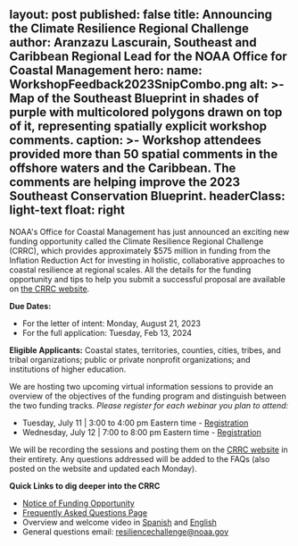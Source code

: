 layout: post
published: false
title: Announcing the Climate Resilience Regional Challenge
author: Aranzazu Lascurain, Southeast and Caribbean Regional Lead for the NOAA Office for Coastal Management
hero:
  name: WorkshopFeedback2023SnipCombo.png
  alt: >-
    Map of the Southeast Blueprint in shades of purple with multicolored polygons drawn on top of it, representing spatially explicit workshop comments.
  caption: >-
    Workshop attendees provided more than 50 spatial comments in the offshore waters and the Caribbean. The comments are helping improve the 2023 Southeast Conservation Blueprint.
  headerClass: light-text
  float: right
---
NOAA's Office for Coastal Management has just announced an exciting new funding opportunity called the Climate Resilience Regional Challenge (CRRC), which provides approximately $575 million in funding from the Inflation Reduction Act for investing in holistic, collaborative approaches to coastal resilience at regional scales. All the details for the funding opportunity and tips to help you submit a successful proposal are available on [the CRRC website](https://coast.noaa.gov/funding/ira/resilience-challenge/).

**Due Dates:** 
- For the letter of intent: Monday, August 21, 2023
- For the full application: Tuesday, Feb 13, 2024

**Eligible Applicants:** Coastal states, territories, counties, cities, tribes, and tribal organizations; public or private nonprofit organizations; and institutions of higher education.<!--more-->

We are hosting two upcoming virtual information sessions to provide an overview of the objectives of the funding program and distinguish between the two funding tracks. _Please register for each webinar you plan to attend:_
- Tuesday, July 11 | 3:00 to 4:00 pm Eastern time - [Registration](https://docs.google.com/forms/d/e/1FAIpQLSdkuZa-eNbeZ5ruwBg1UirNvwUhI830ZepgNfysBLvSl96Krw/viewform?pli=1)
- Wednesday, July 12 | 7:00 to 8:00 pm Eastern time - [Registration](https://docs.google.com/forms/d/e/1FAIpQLSewGYQgyxuUWDuZBaSUa7G6jJmootELtV0LDYa9vuBeOux1aQ/viewform)

We will be recording the sessions and posting them on the [CRRC website](https://coast.noaa.gov/funding/ira/resilience-challenge/) in their entirety. Any questions addressed will be added to the FAQs (also posted on the website and updated each Monday). 

**Quick Links to dig deeper into the CRRC**  
- [Notice of Funding Opportunity](https://www.grants.gov/web/grants/view-opportunity.html?oppId=348810)
- [Frequently Asked Questions Page](https://coast.noaa.gov/data/coasthome/funding/_pdf/crrc-faq.pdf)
- Overview and welcome video in [Spanish](https://coast.noaa.gov/elearning/webinars/crrc/intro-esp/) and [English](https://coast.noaa.gov/data/coasthome/funding/video/crrcintro.mp4)
- General questions email: [resiliencechallenge@noaa.gov](mailto:resiliencechallenge@noaa.gov)
